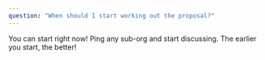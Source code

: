 ```yaml
---
question: "When should I start working out the proposal?"
---
```

You can start right now! Ping any sub-org and start discussing.
The earlier you start, the better!

